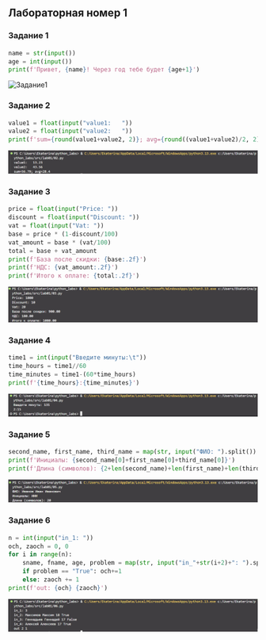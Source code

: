 ## Лабораторная номер 1
### Задание 1
```python
name = str(input())
age = int(input())
print(f'Привет, {name}! Через год тебе будет {age+1}')
```
![Задание1](./Python_labs/images/lab01/01.png)
### Задание 2
```python
value1 = float(input("value1:   "))
value2 = float(input("value2:   "))
print(f'sum={round(value1+value2, 2)}; avg={round((value1+value2)/2, 2)}')
```
![Задание2](.\images\lab01\02.png)
### Задание 3
```python
price = float(input("Price: "))
discount = float(input("Discount: "))
vat = float(input("Vat: "))
base = price * (1-discount/100)
vat_amount = base * (vat/100)
total = base + vat_amount
print(f'База после скидки: {base:.2f}')
print(f'НДС: {vat_amount:.2f}')
print(f'Итого к оплате: {total:.2f}')
```
![Задание3](.\images\lab01\03.png)
### Задание 4
```python
time1 = int(input("Введите минуты:\t"))
time_hours = time1//60
time_minutes = time1-(60*time_hours)
print(f'{time_hours}:{time_minutes}')
```
![Задание4](.\images\lab01\04.png)
### Задание 5
```python
second_name, first_name, third_name = map(str, input("ФИО: ").split())
print(f'Инициалы: {second_name[0]+first_name[0]+third_name[0]}')
print(f'Длина (символов): {2+len(second_name)+len(first_name)+len(third_name)}')
```
![Задание5](.\images\lab01\05.png)
### Задание 6
```python
n = int(input("in_1: "))
och, zaoch = 0, 0
for i in range(n):
    sname, fname, age, problem = map(str, input("in_"+str(i+2)+": ").split()) 
    if problem == "True": och+=1
    else: zaoch += 1
print(f'out: {och} {zaoch}')
```
![Задание6](.\images\lab01\06.png)